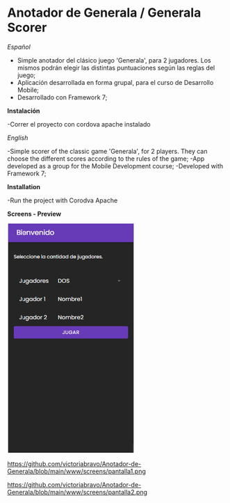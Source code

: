# Anotador de Generala / Generala Scorer

*Español*

- Simple anotador del clásico juego 'Generala', para 2 jugadores. Los mismos podrán elegir las distintas puntuaciones según las reglas del juego;
- Aplicación desarrollada en forma grupal, para el curso de Desarrollo Mobile;
- Desarrollado con Framework 7;

**Instalación**

-Correr el proyecto con cordova apache instalado



*English*

-Simple scorer of the classic game 'Generala', for 2 players. They can choose the different scores according to the rules of the game;
-App developed as a group for the Mobile Development course;
-Developed with Framework 7;

**Installation**

-Run the project with Corodva Apache

**Screens - Preview**

![](https://github.com/victoriabravo/Anotador-de-Generala/blob/main/www/screens/generala%20portada.png)

https://github.com/victoriabravo/Anotador-de-Generala/blob/main/www/screens/pantalla1.png

https://github.com/victoriabravo/Anotador-de-Generala/blob/main/www/screens/pantalla2.png
